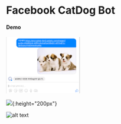Facebook CatDog Bot 
=======================

#### Demo

<img src="./demo1.png" data-canonical-src="https://github.com/HiJiGOO/study/blob/master/deepLearning/pankyo/catdogbot/demo1.png" width="200"/>

![](https://github.com/HiJiGOO/study/blob/master/deepLearning/pankyo/catdogbot/demo1.png){:height="200px"}

![alt text](https://github.com/HiJiGOO/study/blob/master/deepLearning/pankyo/catdogbot/demo2.png)